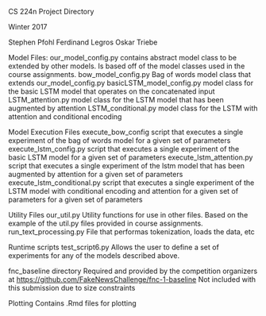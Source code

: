 CS 224n Project Directory

Winter 2017

Stephen Pfohl
Ferdinand Legros
Oskar Triebe

Model Files:
    our_model_config.py
        contains abstract model class to be extended by other models. Is based off of the model classes used in the course assignments.
    bow_model_config.py
        Bag of words model class that extends our_model_config.py
    basicLSTM_model_config.py
        model class for the basic LSTM model that operates on the concatenated input
    LSTM_attention.py
        model class for the LSTM model that has been augmented by attention
    LSTM_conditional.py
        model class for the LSTM with attention and conditional encoding

Model Execution Files
    execute_bow_config
        script that executes a single experiment of the bag of words model for a given set of parameters
    execute_lstm_config.py
        script that executes a single experiment of the basic LSTM model for a given set of parameters
    execute_lstm_attention.py
        script that executes a single experiment of the lstm model that has been augmented by attention for a given set of parameters
    execute_lstm_conditional.py
        script that executes a single experiment of the LSTM model with conditional encoding and attention for a given set of parameters for a given set of parameters

Utility Files
    our_util.py
        Utility functions for use in other files. Based on the example of the util.py files provided in course assignments.
    run_text_processing.py
        File that performas tokenization, loads the data, etc

Runtime scripts
    test_script6.py
        Allows the user to define a set of experiments for any of the models described above.

fnc_baseline directory
    Required and provided by the competition organizers at https://github.com/FakeNewsChallenge/fnc-1-baseline
    Not included with this submission due to size constraints

Plotting
    Contains .Rmd files for plotting